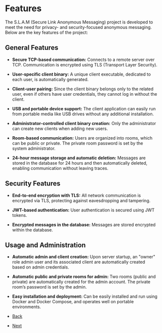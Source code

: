 # Features

The S.L.A.M (Secure Link Anonymous Messaging) project is developed to meet the need for privacy- and security-focused anonymous messaging. Below are the key features of the project:

## General Features

- **Secure TCP-based communication:**
  Connects to a remote server over TCP. Communication is encrypted using TLS (Transport Layer Security).

- **User-specific client binary:**
  A unique client executable, dedicated to each user, is automatically generated.

- **Client-user pairing:**
  Since the client binary belongs only to the related user, even if others have user credentials, they cannot log in without the client.

- **USB and portable device support:**
  The client application can easily run from portable media like USB drives without any additional installation.

- **Administrator-controlled client binary creation:**
  Only the administrator can create new clients when adding new users.

- **Room-based communication:**
  Users are organized into rooms, which can be public or private. The private room password is set by the system administrator.

- **24-hour message storage and automatic deletion:**
  Messages are stored in the database for 24 hours and then automatically deleted, enabling communication without leaving traces.

## Security Features

- **End-to-end encryption with TLS:**
  All network communication is encrypted via TLS, protecting against eavesdropping and tampering.

- **JWT-based authentication:**
  User authentication is secured using JWT tokens.

- **Encrypted messages in the database:**
  Messages are stored encrypted within the database.

## Usage and Administration

- **Automatic admin and client creation:**
  Upon server startup, an "owner" role admin user and its associated client are automatically created based on admin credentials.

- **Automatic public and private rooms for admin:**
  Two rooms (public and private) are automatically created for the admin account. The private room’s password is set by the admin.

- **Easy installation and deployment:**
  Can be easily installed and run using Docker and Docker Compose, and operates well on portable environments.

- [Back](docs/en/01_installation.md)
- [Next](docs/en/03_commands.md)
